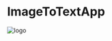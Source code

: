 ﻿# ImageToTextApp
![logo](https://github.com/chivumarius/ImageToTextApp/assets/22233507/77d6c2af-178a-4cbb-be85-50e192d1e5b1)
